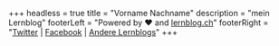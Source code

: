 +++
headless = true
title = "Vorname Nachname"
description = "mein Lernblog"
footerLeft = "Powered by ❤️ and [lernblog.ch](https://www.lernblog.ch)"
footerRight = "[Twitter](https://twitter.com/) | [Facebook](https://www.facebook.com/) | [Andere Lernblogs](https://www.lernblog.ch)"
+++

